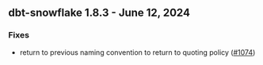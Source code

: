 ## dbt-snowflake 1.8.3 - June 12, 2024

### Fixes

- return to previous naming convention to return to quoting policy ([#1074](https://github.com/dbt-labs/dbt-snowflake/issues/1074))
